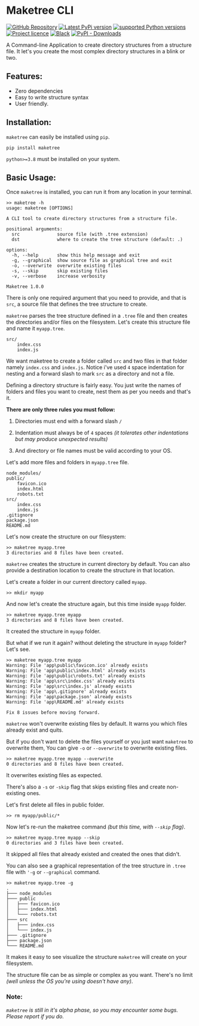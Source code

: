 # Maketree CLI

[![GitHub Repository](https://img.shields.io/badge/-GitHub-%230D0D0D?logo=github&labelColor=gray)](https://github.com/anas-shakeel/maketree-cli) 
[![Latest PyPi version](https://img.shields.io/pypi/v/maketree.svg)](https://pypi.python.org/pypi/maketree)
[![supported Python versions](https://img.shields.io/pypi/pyversions/maketree)](https://pypi.python.org/pypi/maketree)
[![Project licence](https://img.shields.io/pypi/l/maketree?color=blue)](LICENSE)
[![Black](https://img.shields.io/badge/code%20style-black-000000.svg)](black)
[![PyPI - Downloads](https://img.shields.io/pypi/dm/maketree?color=%232ecc71)](https://pypistats.org/packages/maketree)


A Command-line Application to create directory structures from a structure file. It let's you create the most complex directory structures in a blink or two.


## Features:
- Zero dependencies
- Easy to write structure syntax
- User friendly.
  

## Installation:

`maketree` can easily be installed using `pip`.

```shell
pip install maketree
```

`python>=3.8` must be installed on your system.



## Basic Usage:

Once `maketree` is installed, you can run it from any location in your terminal.

```shell
>> maketree -h
usage: maketree [OPTIONS]

A CLI tool to create directory structures from a structure file.

positional arguments:
  src              source file (with .tree extension)
  dst              where to create the tree structure (default: .)

options:
  -h, --help       show this help message and exit
  -g, --graphical  show source file as graphical tree and exit
  -o, --overwrite  overwrite existing files
  -s, --skip       skip existing files
  -v, --verbose    increase verbosity

Maketree 1.0.0
```

There is only one required argument that you need to provide, and that is `src`, a source file that defines the tree structure to create.

`maketree` parses the tree structure defined in a `.tree` file and then creates the directories and/or files on the filesystem. Let's create this structure file and name it `myapp.tree`.

```
src/
    index.css
    index.js
```

We want maketree to create a folder called `src` and two files in that folder namely `index.css` and `index.js`. Notice i've used `4` space indentation for nesting and a forward slash to mark `src` as a directory and not a file.

Defining a directory structure is fairly easy. You just write the names of folders and files you want to create, nest them as per you needs and that's it.

**There are only three rules you must follow:**

1. Directories must end with a forward slash `/`

2. Indentation must always be of `4` spaces *(it tolerates other indentations but may produce unexpected results)*

3. And directory or file names must be valid according to your OS.
   
   

Let's add more files and folders in `myapp.tree` file.

```
node_modules/
public/
    favicon.ico
    index.html
    robots.txt
src/
    index.css
    index.js
.gitignore
package.json
README.md
```

Let's now create the structure on our filesystem:

```shell
>> maketree myapp.tree
3 directories and 8 files have been created.
```

`maketree` creates the structure in current directory by default. You can also provide a destination location to create the structure in that location.



Let's create a folder in our current directory called `myapp`.

```shell
>> mkdir myapp
```

And now let's create the structure again, but this time inside `myapp` folder.

```shell
>> maketree myapp.tree myapp
3 directories and 8 files have been created.
```

It created the structure in `myapp` folder.



But what if we run it again? without deleting the structure in `myapp` folder? Let's see.

```shell
>> maketree myapp.tree myapp
Warning: File 'app\public\favicon.ico' already exists
Warning: File 'app\public\index.html' already exists
Warning: File 'app\public\robots.txt' already exists
Warning: File 'app\src\index.css' already exists
Warning: File 'app\src\index.js' already exists
Warning: File 'app\.gitignore' already exists
Warning: File 'app\package.json' already exists
Warning: File 'app\README.md' already exists

Fix 8 issues before moving forward.
```

`maketree` won't overwrite existing files by default. It warns you which files already exist and quits.

But if you don't want to delete the files yourself or you just want `maketree` to overwrite them, You can give `-o` or `--overwrite` to overwrite existing files.

```shell
>> maketree myapp.tree myapp --overwrite
0 directories and 8 files have been created.
```

It overwrites existing files as expected.



There's also a `-s` or `-skip` flag that skips existing files and create non-existing ones.

Let's first delete all files in public folder.

```shell
>> rm myapp/public/*
```

Now let's re-run the maketree command *(but this time, with `--skip` flag)*.

```shell
>> maketree myapp.tree myapp --skip
0 directories and 3 files have been created.
```

It skipped all files that already existed and created the ones that didn't.



You can also see a graphical representation of the tree structure in `.tree` file with `'-g` or `--graphical` command.

```shell
>> maketree myapp.tree -g
.
├─── node_modules
├─── public
│   ├─── favicon.ico
│   ├─── index.html
│   └─── robots.txt
├─── src
│   ├─── index.css
│   └─── index.js
├─── .gitignore
├─── package.json
└─── README.md
```

It makes it easy to see visualize the structure `maketree` will create on your filesystem.

The structure file can be as simple or complex as you want. There's no limit *(well unless the OS you're using doesn't have any)*.



### Note:

_`maketree` is still in it's alpha phase, so you may encounter some bugs. Please report if you do._ 
